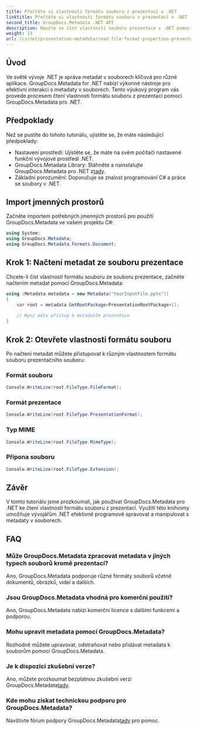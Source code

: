 ```yaml
---
title: Přečtěte si vlastnosti formátu souboru z prezentací v .NET
linktitle: Přečtěte si vlastnosti formátu souboru z prezentací v .NET
second_title: GroupDocs.Metadata .NET API
description: Naučte se číst vlastnosti souboru prezentace v .NET pomocí GroupDocs.Metadata. Získejte přístup k podrobnostem o formátu souboru programově.
weight: 13
url: /cs/net/presentation-metadata/read-file-format-properties-presentations/
---
```

## Úvod
Ve světě vývoje .NET je správa metadat v souborech klíčová pro různé aplikace. GroupDocs.Metadata for .NET nabízí výkonné nástroje pro efektivní interakci s metadaty v souborech. Tento výukový program vás provede procesem čtení vlastností formátu souboru z prezentací pomocí GroupDocs.Metadata pro .NET.
## Předpoklady
Než se pustíte do tohoto tutoriálu, ujistěte se, že máte následující předpoklady:
- Nastavení prostředí: Ujistěte se, že máte na svém počítači nastavené funkční vývojové prostředí .NET.
-  GroupDocs.Metadata Library: Stáhněte a nainstalujte GroupDocs.Metadata pro .NET z[tady](https://releases.groupdocs.com/metadata/net/).
- Základní porozumění: Doporučuje se znalost programování C# a práce se soubory v .NET.

## Import jmenných prostorů
Začněte importem potřebných jmenných prostorů pro použití GroupDocs.Metadata ve vašem projektu C#:
```csharp
using System;
using GroupDocs.Metadata;
using GroupDocs.Metadata.Formats.Document;
```
## Krok 1: Načtení metadat ze souboru prezentace
Chcete-li číst vlastnosti formátu souboru ze souboru prezentace, začněte načtením metadat pomocí GroupDocs.Metadata:
```csharp
using (Metadata metadata = new Metadata("YourInputFile.pptx"))
{
    var root = metadata.GetRootPackage<PresentationRootPackage>();
    
    // Nyní máte přístup k metadatům prezentace
}
```
## Krok 2: Otevřete vlastnosti formátu souboru
Po načtení metadat můžete přistupovat k různým vlastnostem formátu souboru prezentačního souboru:
### Formát souboru
```csharp
Console.WriteLine(root.FileType.FileFormat);
```
### Formát prezentace
```csharp
Console.WriteLine(root.FileType.PresentationFormat);
```
### Typ MIME
```csharp
Console.WriteLine(root.FileType.MimeType);
```
### Přípona souboru
```csharp
Console.WriteLine(root.FileType.Extension);
```

## Závěr
V tomto tutoriálu jsme prozkoumali, jak používat GroupDocs.Metadata pro .NET ke čtení vlastností formátu souboru z prezentací. Využití této knihovny umožňuje vývojářům .NET efektivně programově spravovat a manipulovat s metadaty v souborech.

## FAQ
### Může GroupDocs.Metadata zpracovat metadata v jiných typech souborů kromě prezentací?
Ano, GroupDocs.Metadata podporuje různé formáty souborů včetně dokumentů, obrázků, videí a dalších.
### Jsou GroupDocs.Metadata vhodná pro komerční použití?
Ano, GroupDocs.Metadata nabízí komerční licence s dalšími funkcemi a podporou.
### Mohu upravit metadata pomocí GroupDocs.Metadata?
Rozhodně můžete upravovat, odstraňovat nebo přidávat metadata k souborům pomocí GroupDocs.Metadata.
### Je k dispozici zkušební verze?
 Ano, můžete prozkoumat bezplatnou zkušební verzi GroupDocs.Metadata[tady](https://releases.groupdocs.com/).
### Kde mohu získat technickou podporu pro GroupDocs.Metadata?
 Navštivte fórum podpory GroupDocs.Metadata[tady](https://forum.groupdocs.com/c/metadata/14) pro pomoc.